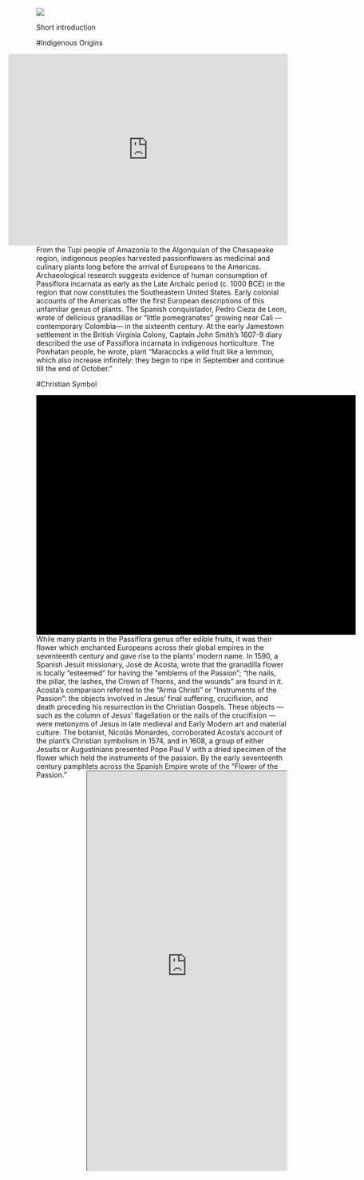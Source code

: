 <a href="https://www.juncture-digital.org"><img src="https://juncture-digital.github.io/juncture/static/images/ve-button.png"></a>

<param ve-config
       title="Passionflower: Christian Curiosity, Exotic Vine, Tropical Fruit"
       author="Theo Detweiler, Willa Frank, Rose Kent"
       source-image="https://upload.wikimedia.org/wikipedia/commons/thumb/3/30/Passiflora_caerulea_%28makro_close-up%29.jpg/640px-Passiflora_caerulea_%28makro_close-up%29.jpg"
       banner="https://upload.wikimedia.org/wikipedia/commons/thumb/d/d4/Passiflora_edulis_flavicarpa2450667926.jpg/640px-Passiflora_edulis_flavicarpa2450667926.jpg">
Short introduction

#Indigenous Origins
<iframe 
       align="right"
       src="https://archive.org/embed/travelsworksofca0001unse/page/56/mode/2up" width="560" height="384" frameborder="0" webkitallowfullscreen="true" mozallowfullscreen="true" allowfullscreen>
       </iframe>
From the Tupi people of Amazonia to the Algonquian of the Chesapeake region, indigenous peoples harvested passionflowers as medicinal and culinary plants long before the arrival of Europeans to the Americas. Archaeological research suggests evidence of human consumption of Passiflora incarnata as early as the Late Archaic period (c. 1000 BCE) in the region that now constitutes the Southeastern United States. Early colonial accounts of the Americas offer the first European descriptions of this unfamiliar genus of plants. The Spanish conquistador, Pedro Cieza de Leon, wrote of delicious granadillas or “little pomegranates” growing near Cali — contemporary Colombia— in the sixteenth century. At the early Jamestown settlement in the British Virginia Colony, Captain John Smith’s 1607-9 diary described the use of Passiflora incarnata in indigenous horticulture. The Powhatan people, he wrote, plant “Maracocks a wild fruit like a lemmon, which also increase infinitely: they begin to ripe in September and continue till the end of October.”

#Christian Symbol
<div class="uv" data-locale="en-GB:English (GB),cy-GB:Cymraeg" data-config="https://iiif.bodleian.ox.ac.uk/universalviewer/bodleian-config.json" data-uri="https://iiif.bodleian.ox.ac.uk/iiif/manifest/0611aeb7-441b-4106-99ff-ca4b80fc30b8.json" data-collectionindex="0" data-manifestindex="0" data-sequenceindex="0" data-canvasindex="0" data-xywh="-2730,0,10887,7229" data-rotation="0" style="width:640px; height:480px; background-color: #000"></div><script type="text/javascript" id="embedUV" align="right" src="https://iiif.bodleian.ox.ac.uk/universalviewer/lib/embed.js"></script><script type="text/javascript">/* wordpress fix */</script>
While many plants in the Passiflora genus offer edible fruits, it was their flower which enchanted Europeans across their global empires in the seventeenth century and gave rise to the plants’ modern name. In 1590, a Spanish Jesuit missionary, José de Acosta, wrote that the granadilla flower is locally “esteemed” for having the “emblems of the Passion”; “the nails, the pillar, the lashes, the Crown of Thorns, and the wounds” are found in it. Acosta’s comparison referred to the “Arma Christi” or “Instruments of the Passion”: the objects involved in Jesus’ final suffering, crucifixion, and death preceding his resurrection in the Christian Gospels. These objects — such as the column of Jesus’ flagellation or the nails of the crucifixion — were metonyms of Jesus in late medieval and Early Modern art and material culture. The botanist, Nicolás Monardes, corroborated Acosta’s account of the plant’s Christian symbolism in 1574, and in 1608, a group of either Jesuits or Augustinians presented Pope Paul V with a dried specimen of the flower which held the instruments of the passion. By the early seventeenth century pamphlets across the Spanish Empire wrote of the “Flower of the Passion.”
<iframe align="right" src="https://digital.bodleian.ox.ac.uk/embed/iframe/?url=https%3A%2F%2Fdigital.bodleian.ox.ac.uk%2Fobjects%2F0611aeb7-441b-4106-99ff-ca4b80fc30b8%2F" width="400" height="800" title="Viewer displaying digitised images of Liber mortis et vite [etc.]" allow="fullscreen" sandbox="allow-scripts allow-same-origin" loading="lazy"/>
